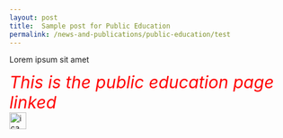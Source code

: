 ```yaml
---
layout: post
title:  Sample post for Public Education
permalink: /news-and-publications/public-education/test
---
```

Lorem ipsum sit amet

<style>
  .TEST{
  
  color:Red;
  Font-size:30px;
  Font-style:italic;
  align:center;
  
  }
  </style>


<div><span class="TEST"> This is the public education page linked </span> </div>

<div>  <img src="{{site.baseurl}}/images/favicon.png" alt="ica logo2" style="height30px; width:30px; align:right;" /> </div>

